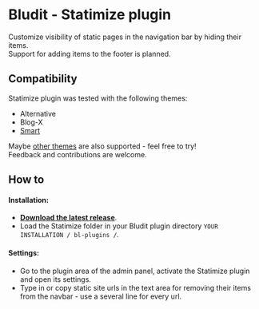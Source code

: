 # Bludit - Statimize plugin

Customize visibility of static pages in the navigation bar by hiding their items.  
Support for adding items to the footer is planned.

## Compatibility

Statimize plugin was tested with the following themes:

- Alternative
- Blog-X
- [Smart](https://github.com/TRMSC/bludit-smart-theme)

Maybe [other themes](https://themes.bludit.com/) are also supported - feel free to try!  
Feedback and contributions are welcome.

## How to

#### Installation:
- __[Download the latest release](https://github.com/TRMSC/bludit-statimize-plugin/releases)__.
- Load the Statimize folder in your Bludit plugin directory ``YOUR INSTALLATION / bl-plugins /``. 

#### Settings:
- Go to the plugin area of the admin panel, activate the Statimize plugin and open its settings.
- Type in or copy static site urls in the text area for removing their items from the navbar - use a several line for every url.
